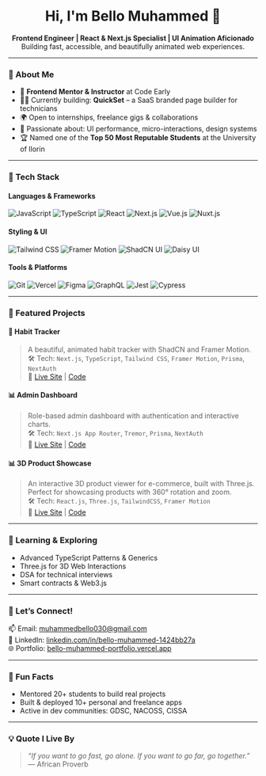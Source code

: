 <h1 align="center">Hi, I'm Bello Muhammed 👋</h1>
<p align="center">
  <b>Frontend Engineer | React & Next.js Specialist | UI Animation Aficionado</b><br/>
  Building fast, accessible, and beautifully animated web experiences.
</p>

---

### 🚀 About Me
- 🎯 **Frontend Mentor & Instructor** at Code Early
- 👨‍💻 Currently building: **QuickSet** – a SaaS branded page builder for technicians
- 🌍 Open to internships, freelance gigs & collaborations
- 🧠 Passionate about: UI performance, micro-interactions, design systems
- 🏆 Named one of the **Top 50 Most Reputable Students** at the University of Ilorin

---

### 🔧 Tech Stack

#### Languages & Frameworks
![JavaScript](https://img.shields.io/badge/-JavaScript-F7DF1E?style=flat&logo=javascript&logoColor=black)
![TypeScript](https://img.shields.io/badge/-TypeScript-3178C6?style=flat&logo=typescript&logoColor=white)
![React](https://img.shields.io/badge/-React-61DAFB?style=flat&logo=react&logoColor=black)
![Next.js](https://img.shields.io/badge/-Next.js-000000?style=flat&logo=nextdotjs)
![Vue.js](https://img.shields.io/badge/-Vue.js-4FC08D?style=flat&logo=vue.js&logoColor=white)
![Nuxt.js](https://img.shields.io/badge/-Nuxt.js-00DC82?style=flat&logo=nuxtdotjs&logoColor=white)

#### Styling & UI
![Tailwind CSS](https://img.shields.io/badge/-Tailwind_CSS-38B2AC?style=flat&logo=tailwind-css)
![Framer Motion](https://img.shields.io/badge/-Framer_Motion-black?style=flat&logo=framer)
![ShadCN UI](https://img.shields.io/badge/-ShadCN_UI-blueviolet?style=flat)
![Daisy UI](https://img.shields.io/badge/-DaisyUI-orange?style=flat)

#### Tools & Platforms
![Git](https://img.shields.io/badge/-Git-F05032?style=flat&logo=git&logoColor=white)
![Vercel](https://img.shields.io/badge/-Vercel-000?style=flat&logo=vercel)
![Figma](https://img.shields.io/badge/-Figma-F24E1E?style=flat&logo=figma)
![GraphQL](https://img.shields.io/badge/-GraphQL-E10098?style=flat&logo=graphql)
![Jest](https://img.shields.io/badge/-Jest-C21325?style=flat&logo=jest)
![Cypress](https://img.shields.io/badge/-Cypress-17202C?style=flat&logo=cypress)

---

### 💼 Featured Projects

#### 🧘 Habit Tracker  
> A beautiful, animated habit tracker with ShadCN and Framer Motion.  
🛠️ Tech: `Next.js`, `TypeScript`, `Tailwind CSS`, `Framer Motion`, `Prisma`, `NextAuth`  
🔗 [Live Site](https://habit-tracker-steel-nine.vercel.app/) | [Code](https://github.com/Sallah10/habit-tracker)

#### 📊 Admin Dashboard  
> Role-based admin dashboard with authentication and interactive charts.  
🛠️ Tech: `Next.js App Router`, `Tremor`, `Prisma`, `NextAuth`  
🔗 [Live Site](https://admin-dashboard-zeta-one-45.vercel.app/) | [Code](https://github.com/Sallah10/admin-dashboard)

#### 📊 3D Product Showcase  
> An interactive 3D product viewer for e-commerce, built with Three.js. Perfect for showcasing products with 360° rotation and zoom.  
🛠️ Tech: `React.js`, `Three.js`, `TailwindCSS`, `Framer Motion`  
🔗 [Live Site](https://3d-product-showcase-three.vercel.app/) | [Code](https://github.com/Sallah10/3d-product-showcase)

---

### 🌱 Learning & Exploring
- Advanced TypeScript Patterns & Generics
- Three.js for 3D Web Interactions
- DSA for technical interviews
- Smart contracts & Web3.js

---

### 💬 Let’s Connect!
📫 Email: [muhammedbello030@gmail.com](mailto:muhammedbello030@gmail.com)  
🔗 LinkedIn: [linkedin.com/in/bello-muhammed-1424bb27a](https://linkedin.com/in/bello-muhammed-1424bb27a)  
🌐 Portfolio: [bello-muhammed-portfolio.vercel.app](https://bello-muhammed-portfolio.vercel.app)

---

### 🧠 Fun Facts
- Mentored 20+ students to build real projects
- Built & deployed 10+ personal and freelance apps
- Active in dev communities: GDSC, NACOSS, CISSA

---

### 💡 Quote I Live By
> *“If you want to go fast, go alone. If you want to go far, go together.”* — African Proverb

